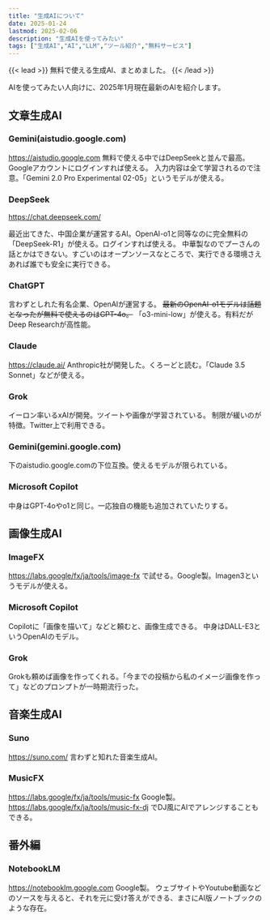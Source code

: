```yaml
---
title: "生成AIについて"
date: 2025-01-24
lastmod: 2025-02-06
description: "生成AIを使ってみたい"
tags: ["生成AI","AI","LLM","ツール紹介","無料サービス"]
---
```


{{< lead >}}
無料で使える生成AI、まとめました。
{{< /lead >}}

AIを使ってみたい人向けに、2025年1月現在最新のAIを紹介します。

## 文章生成AI
### Gemini(aistudio.google.com)
https://aistudio.google.com
無料で使える中ではDeepSeekと並んで最高。Googleアカウントにログインすれば使える。
入力内容は全て学習されるので注意。「Gemini 2.0 Pro Experimental 02-05」というモデルが使える。

### DeepSeek
https://chat.deepseek.com/

最近出てきた、中国企業が運営するAI。OpenAI-o1と同等なのに完全無料の「DeepSeek-R1」が使える。ログインすれば使える。
中華製なのでプーさんの話とかはできない。すごいのはオープンソースなところで、実行できる環境さえあれば誰でも安全に実行できる。

### ChatGPT

言わずとしれた有名企業、OpenAIが運営する。
~~最新のOpenAI-o1モデルは話題となったが無料で使えるのはGPT-4o。~~
「o3-mini-low」が使える。有料だがDeep Researchが高性能。

### Claude
https://claude.ai/
Anthropic社が開発した。くろーどと読む。「Claude 3.5 Sonnet」などが使える。

### Grok
イーロン率いるxAIが開発。ツイートや画像が学習されている。
制限が緩いのが特徴。Twitter上で利用できる。

### Gemini(gemini.google.com)
下のaistudio.google.comの下位互換。使えるモデルが限られている。

### Microsoft Copilot
中身はGPT-4oやo1と同じ。一応独自の機能も追加されていたりする。

## 画像生成AI
### ImageFX
https://labs.google/fx/ja/tools/image-fx
で試せる。Google製。Imagen3というモデルが使える。

### Microsoft Copilot
Copilotに「画像を描いて」などと頼むと、画像生成できる。
中身はDALL-E3というOpenAIのモデル。

### Grok
Grokも頼めば画像を作ってくれる。「今までの投稿から私のイメージ画像を作って」などのプロンプトが一時期流行った。

## 音楽生成AI
### Suno
https://suno.com/
言わずと知れた音楽生成AI。

### MusicFX
https://labs.google/fx/ja/tools/music-fx
Google製。
https://labs.google/fx/ja/tools/music-fx-dj
でDJ風にAIでアレンジすることもできる。

## 番外編
### NotebookLM
https://notebooklm.google.com
Google製。
ウェブサイトやYoutube動画などのソースを与えると、それを元に受け答えができる、まさにAI版ノートブックのような存在。